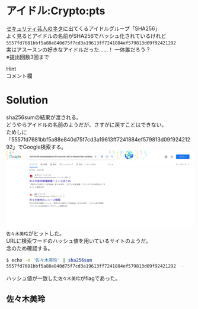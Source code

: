 # アイドル:Crypto:pts
[セキュリティ芸人のネタ](https://youtu.be/vmH9-a0BhTY)に出てくるアイドルグループ「SHA256」  
よく見るとアイドルの名前がSHA256でハッシュ化されているけれど  
`5557fd7681bbf5a88e840d75f7cd3a19613ff7241884ef579813d09f92421292`  
実はアスースンの好きなアイドルだった......！ 一体誰だろう？  
※提出回数3回まで  

Hint  
コメント欄  

# Solution
sha256sumの結果が渡される。  
どうやらアイドルの名前のようだが、さすがに戻すことはできない。  
ためしに「5557fd7681bbf5a88e840d75f7cd3a19613ff7241884ef579813d09f92421292」でGoogle検索する。  
![5557fd7681bbf5a88e840d75f7cd3a19613ff7241884ef579813d09f92421292.png](images/5557fd7681bbf5a88e840d75f7cd3a19613ff7241884ef579813d09f92421292.png)  
`佐々木美玲`がヒットした。  
URLに検索ワードのハッシュ値を用いているサイトのようだ。  
念のため確認する。  
```bash
$ echo -n '佐々木美玲' | sha256sum
5557fd7681bbf5a88e840d75f7cd3a19613ff7241884ef579813d09f92421292  -
```
ハッシュ値が一致した`佐々木美玲`がflagであった。  

## 佐々木美玲
